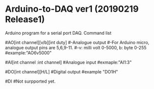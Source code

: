 # Arduino-to-DAQ ver1 (20190219 Release1)

Arduino program for a serial port DAQ.
Command list

#AO[int channel][v/b][int duty]
#-Analogue output
#-For Arduino micro, analogue output pins are 5,6,9-11.
#-v: milli volt 0-5000, b: byte 0-255
#example:"AO6v5000"

#AI[int channel :int channel]
#Analogue input
#exmaple:"AI1:3"

#DO[int channel][H/L]
#Digital output
#example "DO1H"

#DI
#Not surpported yet.
